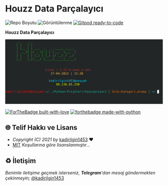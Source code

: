 # Houzz Data Parçalayıcı

![Repo Boyutu](https://img.shields.io/github/repo-size/kadirilgin1453/houzzproject)
![Görüntülenme](https://hits.seeyoufarm.com/api/count/incr/badge.svg?url=https://github.com/kadirilgin1453/houzzproject&title=Profile%20Views)
[![Gitpod ready-to-code](https://img.shields.io/badge/Gitpod-ready--to--code-blue?logo=gitpod)](https://gitpod.io/#https://github.com/kadirilgin1453/houzzproject)

**Houzz Data Parçalayıcı**

![Houzz Data Parçalayıcı](./HouzzProject.png)

[![ForTheBadge built-with-love](http://ForTheBadge.com/images/badges/built-with-love.svg)](https://GitHub.com/kadirilgin1453/)
[![forthebadge made-with-python](http://ForTheBadge.com/images/badges/made-with-python.svg)](https://www.python.org/)

## 🌐 Telif Hakkı ve Lisans

* *Copyright (C) 2021 by* [kadirilgin1453](https://github.com/kadirilgin1453) ❤️️
* [MIT](https://github.com/kadirilgin1453/houzzproject/blob/master/LICENSE) *Koşullarına göre lisanslanmıştır...*

## ♻️ İletişim

*Benimle iletişime geçmek isterseniz, **Telegram**'dan mesaj göndermekten çekinmeyin;* [@kadirilgin1453](https://t.me/kadirilgin1453)
